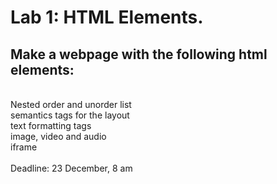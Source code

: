 # Lab 1: HTML Elements.
## Make a webpage with the following html elements:<br>
<br>
Nested order and unorder list<br>
semantics tags for the layout<br>
text formatting tags<br>
image, video and audio<br>
iframe<br>
<br>
Deadline: 23 December, 8 am